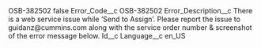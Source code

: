 <?xml version="1.0" encoding="UTF-8"?>
<CustomMetadata xmlns="http://soap.sforce.com/2006/04/metadata" xmlns:xsi="http://www.w3.org/2001/XMLSchema-instance" xmlns:xsd="http://www.w3.org/2001/XMLSchema">
    <label>OSB-382502</label>
    <protected>false</protected>
    <values>
        <field>Error_Code__c</field>
        <value xsi:type="xsd:string">OSB-382502</value>
    </values>
    <values>
        <field>Error_Description__c</field>
        <value xsi:type="xsd:string">There is a web service issue while ‘Send to Assign’. Please report the issue to guidanz@cummins.com along with the service order number &amp; screenshot of the error message below.</value>
    </values>
    <values>
        <field>Id__c</field>
        <value xsi:nil="true"/>
    </values>
    <values>
        <field>Language__c</field>
        <value xsi:type="xsd:string">en_US</value>
    </values>
</CustomMetadata>
